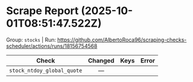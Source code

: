 # Scrape Report (2025-10-01T08:51:47.522Z)

Group: `stocks`  |  Run: https://github.com/AlbertoRoca96/scraping-checks-scheduler/actions/runs/18156754568

| Check | Changed | Keys | Error |
|---|:---:|:--|:--|
| `stock_ntdoy_global_quote` | — |  |  |

